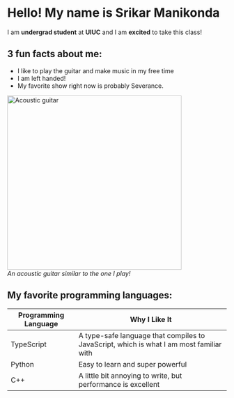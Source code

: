 # Hello! My name is Srikar Manikonda 

I am **undergrad student** at **UIUC** and I am **excited** to take this class!

## 3 fun facts about me:
* I like to play the guitar and make music in my free time
* I am left handed!
* My favorite show right now is probably Severance. 

<img src="https://images.unsplash.com/photo-1510915361894-db8b60106cb1?q=80&w=1000&auto=format&fit=crop" alt="Acoustic guitar" width="400"/>
<br>
<em>An acoustic guitar similar to the one I play!</em>

## My favorite programming languages:

| Programming Language | Why I Like It |
| ------------------- | ------------- |
| TypeScript | A type-safe language that compiles to JavaScript, which is what I am most familiar with |
| Python | Easy to learn and super powerful |
| C++ | A little bit annoying to write, but performance is excellent |

